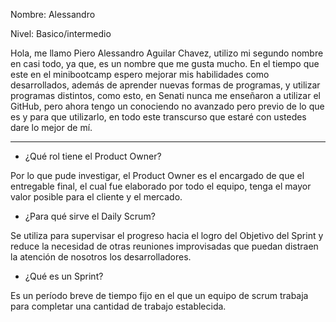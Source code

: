 
Nombre: Alessandro

Nivel: Basico/intermedio

Hola, me llamo Piero Alessandro Aguilar Chavez, utilizo mi segundo nombre en casi todo, ya que, es un nombre
que me gusta mucho. En el tiempo que este en el minibootcamp espero mejorar mis habilidades como desarrollados,
además de aprender nuevas formas de programas, y utilizar programas distintos, como esto, en Senati nunca me 
enseñaron a utilizar el GitHub, pero ahora tengo un conociendo no avanzado pero previo de lo que es y para 
que utilizarlo, en todo este transcurso que estaré con ustedes dare lo mejor de mí.

---------------------------------------------------------------------------------------------------------------------

- ¿Qué rol tiene el Product Owner?
  
 Por lo que pude investigar, el Product Owner es el encargado de que el entregable 
 final, el cual fue elaborado por todo el equipo, tenga el mayor valor posible para 
 el cliente y el mercado.

- ¿Para qué sirve el Daily Scrum?

 Se utiliza para supervisar el progreso hacia el logro del Objetivo del Sprint y reduce 
 la necesidad de otras reuniones improvisadas que puedan distraen la atención de nosotros 
 los desarrolladores.
  
- ¿Qué es un Sprint?

 Es un período breve de tiempo fijo en el que un equipo de scrum trabaja para completar 
 una cantidad de trabajo establecida.
